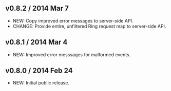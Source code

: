 ## v0.8.2 / 2014 Mar 7

 * NEW: Copy improved error messages to server-side API.
 * CHANGE: Provide entire, unfiltered Ring request map to server-side API.


## v0.8.1 / 2014 Mar 4

 * NEW: Improved error messsages for malformed events.


## v0.8.0 / 2014 Feb 24

 * NEW: Initial public release.
